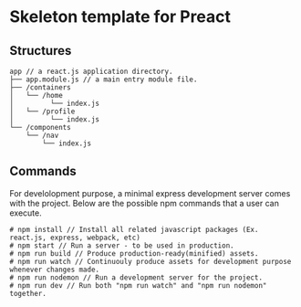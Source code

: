 # Skeleton template for Preact

## Structures
```
app // a react.js application directory.
├── app.module.js // a main entry module file.
├── /containers
│   └── /home
│	      └── index.js
│   └── /profile
│	      └── index.js
└── /components
    └── /nav 
        └── index.js
```

## Commands
For develolopment purpose, a minimal express development server comes with the project. Below are the possible npm commands that a user can execute.
```
# npm install // Install all related javascript packages (Ex. react.js, express, webpack, etc)
# npm start // Run a server - to be used in production.
# npm run build // Produce production-ready(minified) assets.
# npm run watch // Continuouly produce assets for development purpose whenever changes made.
# npm run nodemon // Run a development server for the project.
# npm run dev // Run both "npm run watch" and "npm run nodemon" together.
```
